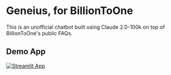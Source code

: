 # Geneius, for BillionToOne

This is an unofficial chatbot built using Claude 2.0-100k on top of BillionToOne's public FAQs.

## Demo App

[![Streamlit App](https://static.streamlit.io/badges/streamlit_badge_black_white.svg)](https://billiontoonebot.streamlit.app/)
